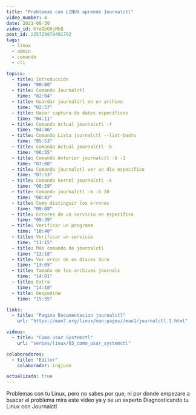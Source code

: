 ```yaml
---
title: "Problemas con LINUX aprende Journalctl"
video_number: 4
date: 2021-08-30
video_id: KfeQbG8jMhQ
post_id: 225729879491792
tags:
  - linux
  - admin
  - comando
  - cli

topics:
  - title: Introducción
    time: "00:00"
  - title: Comando Journalctl
    time: "02:04"
  - title: Guardar journalcrl en un archivo
    time: "02:57"
  - title: Hacer captura de datos específicos
    time: "04:11"
  - title: Comando Actual journalctl -f
    time: "04:46"
  - title: Comando Lista journalctl --list-boots
    time: "05:53"
  - title: Comando Actual journalctl -b
    time: "06:55"
  - title: Comando Anterior journalctl -b -1
    time: "07:08"
  - title: Comando journalctl ver un día especifico
    time: "07:53"
  - title: Comando kernel journalctl -k
    time: "08:29"
  - title: Comando journalctl -k -b 10
    time: "08:42"
  - title: Como distinguir los errores
    time: "09:08"
  - title: Errores de un servicio en especifico
    time: "09:39"
  - title: Verificar un programa
    time: "10:40"
  - title: Verificar un servicio
    time: "11:15"
  - title: Más comando de journalctl
    time: "12:18"
  - title: Ver error de en discos duro
    time: "13:05"
  - title: Tamaño de los archivos journals
    time: "14:01"
  - title: Extra
    time: "14:18"
  - title: Despedida
    time: "15:35"

links:
  - title: "Pagina Documentacion journalctl"
    url: "https://man7.org/linux/man-pages//man1/journalctl.1.html"

videos:
  - title: "Como usar Systemctl"
    url: "series/linux/03_como_usar_systemctl"

colaboradores:
  - title: "Editor"
    colaborador: ingjuan

actualizado: true
---
```


Problemas con tu Linux, pero no sabes por que, ni por donde empezare a buscar el problema mira este video ya y se un experto Diagnosticando tu Linux con Journalctl
